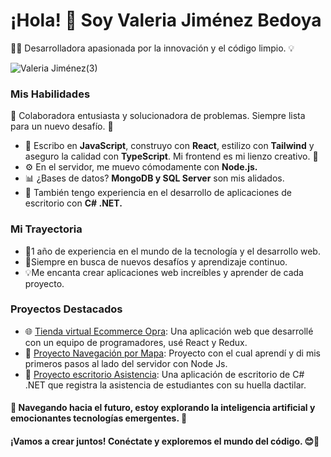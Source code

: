<h1>¡Hola! 👋 Soy Valeria Jiménez Bedoya</h1>
<p>👩‍💻 Desarrolladora apasionada por la innovación y el código limpio. 💡</p>

![Valeria Jiménez(3)](https://github.com/valedeveloper/valedeveloper/assets/107570711/33d431a2-eb68-4fcb-a778-a16d34a0a002)

<h3>Mis Habilidades</h3>
<p>🤝 Colaboradora entusiasta y solucionadora de problemas. Siempre lista para un nuevo desafío. 💪</p>
<ul>
  <li>🚀 Escribo en <strong>JavaScript</strong>, construyo con <strong>React</strong>,     
   estilizo con <strong>Tailwind</strong> y aseguro la calidad con 
    <strong>TypeScript</strong>. Mi frontend es mi lienzo creativo. 🎨</li>
  <li>⚙️ En el servidor, me muevo cómodamente con <strong>Node.js.</strong></li>
  <li>📊 ¿Bases de datos? <strong>MongoDB y SQL Server</strong> son mis alidados.</li>
  <li>💼 También tengo experiencia en el desarrollo de aplicaciones de escritorio con 
   <strong>C# .NET.</strong></li>
</ul>
<h3>Mi Trayectoria</h3>
<ul>
  <li>🌟1 año de experiencia en el mundo de la tecnología y el desarrollo web.</li>
  <li>🚀Siempre en busca de nuevos desafíos y aprendizaje continuo.</li>
  <li>💡Me encanta crear aplicaciones web increíbles y aprender de cada proyecto.</li>
</ul>

<h3>Proyectos Destacados</h3>
<ul>
  <li>🌐 <a href="https://github.com/MitchellArevalo/Good4U.git">Tienda virtual Ecommerce Opra</a>: Una aplicación web que desarrollé con un equipo de programadores, usé React y Redux.</li>
<li>🚀 <a href="https://github.com/valedeveloper/MapMern.git">Proyecto Navegación por Mapa</a>: Proyecto con el cual aprendí y di mis primeros pasos al lado del servidor con Node Js.</li>
<li>💾 <a href="https://github.com/valedeveloper/HuellaDigital.git">Proyecto escritorio Asistencia</a>: Una aplicación de escritorio de C# .NET que registra la asistencia de estudiantes con su huella dactilar.</li>
</ul>
<h4>🤖 Navegando hacia el futuro, estoy explorando la inteligencia artificial y emocionantes tecnologías emergentes. 🌌</h3>
<h4>¡Vamos a crear juntos! Conéctate y exploremos el mundo del código. 😊🚀</h4>
